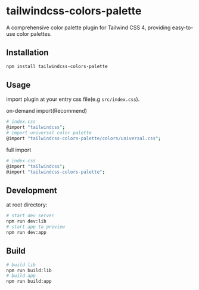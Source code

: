 # tailwindcss-colors-palette

A comprehensive color palette plugin for Tailwind CSS 4, providing easy-to-use color palettes.

## Installation
```bash
npm install tailwindcss-colors-palette
```

## Usage
import plugin at your entry css file(e.g `src/index.css`).   

on-demand import(Recommend)    
```bash
# index.css
@import "tailwindcss";
# import universal color palette
@import "tailwindcss-colors-palette/colors/universal.css";
```
full import     
```bash
# index.css
@import "tailwindcss";
@import "tailwindcss-colors-palette";
```

## Development     
at root directory:
```bash
# start dev server
npm run dev:lib
# start app to preview
npm run dev:app
```

## Build
```bash
# build lib
npm run build:lib
# build app
npm run build:app
```
